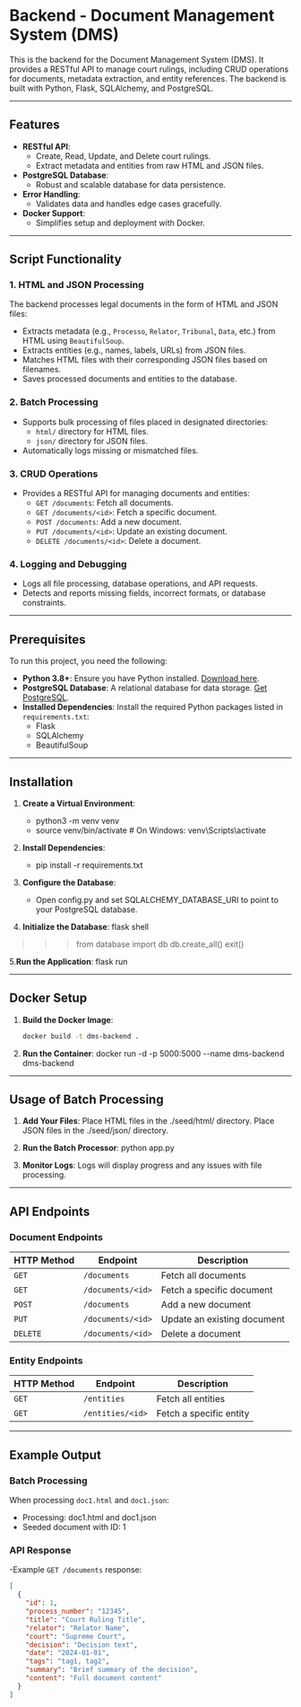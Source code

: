# Backend - Document Management System (DMS)

This is the backend for the Document Management System (DMS). It provides a RESTful API to manage court rulings, including CRUD operations for documents, metadata extraction, and entity references. The backend is built with Python, Flask, SQLAlchemy, and PostgreSQL.

---

## Features

- **RESTful API**:
  - Create, Read, Update, and Delete court rulings.
  - Extract metadata and entities from raw HTML and JSON files.
- **PostgreSQL Database**:
  - Robust and scalable database for data persistence.
- **Error Handling**:
  - Validates data and handles edge cases gracefully.
- **Docker Support**:
  - Simplifies setup and deployment with Docker.

---

## Script Functionality

### 1. **HTML and JSON Processing**
The backend processes legal documents in the form of HTML and JSON files:
- Extracts metadata (e.g., `Processo`, `Relator`, `Tribunal`, `Data`, etc.) from HTML using `BeautifulSoup`.
- Extracts entities (e.g., names, labels, URLs) from JSON files.
- Matches HTML files with their corresponding JSON files based on filenames.
- Saves processed documents and entities to the database.

### 2. **Batch Processing**
- Supports bulk processing of files placed in designated directories:
  - `html/` directory for HTML files.
  - `json/` directory for JSON files.
- Automatically logs missing or mismatched files.

### 3. **CRUD Operations**
- Provides a RESTful API for managing documents and entities:
  - `GET /documents`: Fetch all documents.
  - `GET /documents/<id>`: Fetch a specific document.
  - `POST /documents`: Add a new document.
  - `PUT /documents/<id>`: Update an existing document.
  - `DELETE /documents/<id>`: Delete a document.

### 4. **Logging and Debugging**
- Logs all file processing, database operations, and API requests.
- Detects and reports missing fields, incorrect formats, or database constraints.

---

## Prerequisites

To run this project, you need the following:

- **Python 3.8+**: Ensure you have Python installed. [Download here](https://www.python.org/downloads/).
- **PostgreSQL Database**: A relational database for data storage. [Get PostgreSQL](https://www.postgresql.org/download/).
- **Installed Dependencies**: Install the required Python packages listed in `requirements.txt`:
  - Flask
  - SQLAlchemy
  - BeautifulSoup

---

## Installation

1. **Create a Virtual Environment**:
   
   - python3 -m venv venv
   - source venv/bin/activate  # On Windows: venv\Scripts\activate

2. **Install Dependencies**:
  
   - pip install -r requirements.txt
  
3. **Configure the Database**:
  
   - Open config.py and set SQLALCHEMY_DATABASE_URI to point to your PostgreSQL database.

4. **Initialize the Database**:
  flask shell
  >>> from database import db
  >>> db.create_all()
  >>> exit()

5.**Run the Application**:
  flask run

---

## Docker Setup

1. **Build the Docker Image**:
   ```bash
   docker build -t dms-backend .

2. **Run the Container**:
docker run -d -p 5000:5000 --name dms-backend dms-backend

---

## Usage of Batch Processing

1. **Add Your Files**:
  Place HTML files in the ./seed/html/ directory.
  Place JSON files in the ./seed/json/ directory.

2. **Run the Batch Processor**:
  python app.py

3. **Monitor Logs**:
  Logs will display progress and any issues with file processing.

---

## API Endpoints

### Document Endpoints

| HTTP Method | Endpoint             | Description                 |
|-------------|----------------------|-----------------------------|
| `GET`       | `/documents`         | Fetch all documents         |
| `GET`       | `/documents/<id>`    | Fetch a specific document   |
| `POST`      | `/documents`         | Add a new document          |
| `PUT`       | `/documents/<id>`    | Update an existing document |
| `DELETE`    | `/documents/<id>`    | Delete a document           |

### Entity Endpoints

| HTTP Method | Endpoint             | Description                 |
|-------------|----------------------|-----------------------------|
| `GET`       | `/entities`          | Fetch all entities          |
| `GET`       | `/entities/<id>`     | Fetch a specific entity     |


---

## Example Output

### Batch Processing

When processing `doc1.html` and `doc1.json`:

  - Processing: doc1.html and doc1.json
  - Seeded document with ID: 1
  

### API Response

  -Example `GET /documents` response:

  ```json
  [
    {
      "id": 1,
      "process_number": "12345",
      "title": "Court Ruling Title",
      "relator": "Relator Name",
      "court": "Supreme Court",
      "decision": "Decision text",
      "date": "2024-01-01",
      "tags": "tag1, tag2",
      "summary": "Brief summary of the decision",
      "content": "Full document content"
    }
  ]
